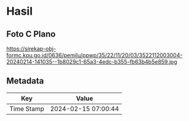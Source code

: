 # Hasil

## Foto C Plano

https://sirekap-obj-formc.kpu.go.id/0636/pemilu/ppwp/35/22/11/20/03/3522112003004-20240214-141035--1b8029c1-65a3-4edc-b355-fb63b4b5e859.jpg


## Metadata

| Key        | Value               |
| ---------- | ------------------- |
| Time Stamp | 2024-02-15 07:00:44 |



